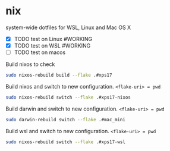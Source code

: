 # nix

system-wide dotfiles for WSL, Linux and Mac OS X

- [x] TODO test on Linux #WORKING
- [x] TODO test on WSL #WORKING
- [ ] TODO test on macos

Build nixos to check
```bash
sudo nixos-rebuild build --flake .#xps17
```

Build nixos and switch to new configuration. `<flake-uri> = pwd`
```bash
sudo nixos-rebuild switch --flake .#xps17-nixos
```

Build darwin and switch to new configuration. `<flake-uri> = pwd`
```bash
sudo darwin-rebuild switch --flake .#mac_mini
```

Build wsl and switch to new configuration. `<flake-uri> = pwd`
```bash
sudo nixos-rebuild switch --flake .#xps17-wsl
```
